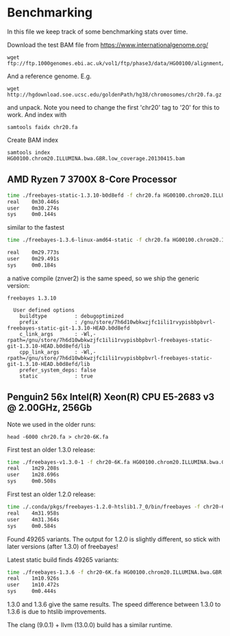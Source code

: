 # Benchmarking

In this file we keep track of some benchmarking stats over time.

Download the test BAM file from https://www.internationalgenome.org/

    wget ftp://ftp.1000genomes.ebi.ac.uk/vol1/ftp/phase3/data/HG00100/alignment/HG00100.chrom20.ILLUMINA.bwa.GBR.low_coverage.20130415.bam

And a reference genome. E.g.

    wget http://hgdownload.soe.ucsc.edu/goldenPath/hg38/chromosomes/chr20.fa.gz

and unpack. Note you need to change the first 'chr20' tag to '20' for this to work. And index with

    samtools faidx chr20.fa

Create BAM index

    samtools index HG00100.chrom20.ILLUMINA.bwa.GBR.low_coverage.20130415.bam

## AMD Ryzen 7 3700X 8-Core Processor

```sh
time ./freebayes-static-1.3.10-b0d8efd -f chr20.fa HG00100.chrom20.ILLUMINA.bwa.GBR.low_coverage.20130415.bam --region 20:60031-229081 > fb-test-1.3.0-1.vcf
real    0m30.446s
user    0m30.274s
sys     0m0.144s
```

similar to the fastest

```sh
time ./freebayes-1.3.6-linux-amd64-static -f chr20.fa HG00100.chrom20.ILLUMINA.bwa.GBR.low_coverage.20130415.bam --region 20:60031-229081 > fb-test-1.3.0-1.vcf

real    0m29.773s
user    0m29.491s
sys     0m0.184s
```

a native compile (znver2) is the same speed, so we ship the generic version:

```
freebayes 1.3.10

  User defined options
    buildtype         : debugoptimized
    prefix            : /gnu/store/7h6d10wbkwzjfc1ili1rvypisbbpbvrl-freebayes-static-git-1.3.10-HEAD.b0d8efd
    c_link_args       : -Wl,-rpath=/gnu/store/7h6d10wbkwzjfc1ili1rvypisbbpbvrl-freebayes-static-git-1.3.10-HEAD.b0d8efd/lib
    cpp_link_args     : -Wl,-rpath=/gnu/store/7h6d10wbkwzjfc1ili1rvypisbbpbvrl-freebayes-static-git-1.3.10-HEAD.b0d8efd/lib
    prefer_system_deps: false
    static            : true
```

## Penguin2 56x Intel(R) Xeon(R) CPU E5-2683 v3 @ 2.00GHz, 256Gb

Note we used in the older runs:

    head -6000 chr20.fa > chr20-6K.fa

First test an older 1.3.0 release:

```sh
time ./freebayes-v1.3.0-1 -f chr20-6K.fa HG00100.chrom20.ILLUMINA.bwa.GBR.low_coverage.20130415.bam > fb-test-1.3.0-1.vcf
real    1m29.208s
user    1m28.696s
sys     0m0.508s
```

First test an older 1.2.0 release:

```sh
time ./.conda/pkgs/freebayes-1.2.0-htslib1.7_0/bin/freebayes -f chr20-6K.fa HG00100.chrom20.ILLUMINA.bwa.GBR.low_coverage.20130415.bam > fb-test-1.2.0-conda.vcf
real    4m31.958s
user    4m31.364s
sys     0m0.584s
```

Found 49265 variants. The output for 1.2.0 is slightly different, so stick with later versions (after 1.3.0) of freebayes!

Latest static build finds 49265 variants:

```sh
time ./freebayes-1.3.6 -f chr20-6K.fa HG00100.chrom20.ILLUMINA.bwa.GBR.low_coverage.20130415.bam > fb-test-1.3.6.vcf
real    1m10.926s
user    1m10.472s
sys     0m0.444s
```

1.3.0 and 1.3.6 give the same results.  The speed difference between 1.3.0 to 1.3.6 is due to htslib improvements.

The clang (9.0.1) + llvm (13.0.0) build has a similar runtime.
